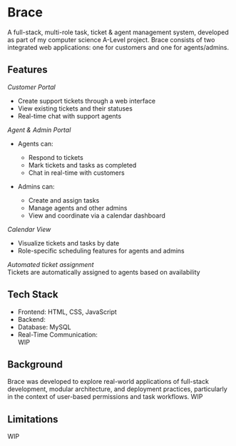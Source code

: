 # Brace
A full-stack, multi-role task, ticket & agent management system, developed as part of my computer science A-Level project. Brace consists of two integrated web applications: one for customers and one for agents/admins.

## Features
*Customer Portal*
- Create support tickets through a web interface  
- View existing tickets and their statuses  
- Real-time chat with support agents  

*Agent & Admin Portal*
- Agents can:  
  - Respond to tickets  
  - Mark tickets and tasks as completed  
  - Chat in real-time with customers
    
- Admins can:  
  - Create and assign tasks  
  - Manage agents and other admins  
  - View and coordinate via a calendar dashboard  

*Calendar View*
- Visualize tickets and tasks by date  
- Role-specific scheduling features for agents and admins

*Automated ticket assignment*\
Tickets are automatically assigned to agents based on availability

## Tech Stack
- Frontend: HTML, CSS, JavaScript  
- Backend: 
- Database: MySQL  
- Real-Time Communication:   
WIP

## Background
Brace was developed to explore real-world applications of full-stack development, modular architecture, and deployment practices, particularly in the context of user-based permissions and task workflows. WIP

## Limitations
WIP
